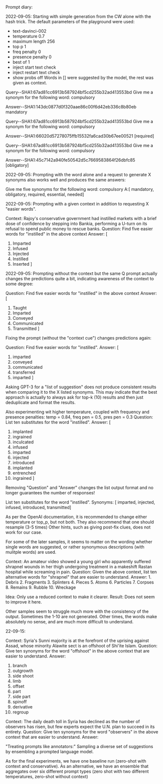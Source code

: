 Prompt diary:

2022-09-05:
Starting with simple generation from the CW alone with the hash trick.
The default parameters of the playground were used:
- text-davinci-002
- temperature 0.7
- maximum length 256
- top p 1
- freq penalty 0
- presence penalty 0
- best of 1
- inject start text check
- inject restart text check
- show probs off
Words in [] were suggested by the model, the rest was given as context.

Query--SHA1:67ad81cc6913b587924bf5cd255b32ad413553bd
Give me a synonym for the following word: compulsory

Answer--SHA1:143dc0877d0f320aae86c00f6d42eb336c8b80eb
mandatory

Query--SHA1:67ad81cc6913b587924bf5cd255b32ad413553bd
Give me a synonym for the following word: compulsory

Answer--SHA1:66020d57278075ffb15532fa6cad30b67ee00521
[required]

Query--SHA1:67ad81cc6913b587924bf5cd255b32ad413553bd
Give me a synonym for the following word: compulsory

Answer--SHA1:45c7142a940fe50542d5c7669583864f26dbfc85
[obligatory]


2022-09-05:
Prompting with the word alone and a request to generate X synonyms also works well and produces the same answers:

Give me five synonyms for the following word: compulsory
A:[ mandatory, obligatory, required, essential, needed]


2022-09-05:
Prompting with a given context in addition to requesting X "easier words".

Context: Rajoy's conservative government had instilled markets with a brief dose of confidence by stepping into Bankia, performing a U-turn on its refusal to spend public money to rescue banks.
Question: Find five easier words for "instilled" in the above context
Answer:
[
1. Imparted
2. Infused
3. Injected
4. Instilled
5. Inserted
]

2022-09-05:
Prompting without the context but the same Q prompt actually changes the predictions quite a bit, indicating awareness of the context to some degree:

Question: Find five easier words for "instilled" in the above context
Answer:
[
1. Taught
2. Imparted
3. Conveyed
4. Communicated
5. Transmitted
]

Fixing the prompt (without the "context cue") changes predictions again:


Question: Find five easier words for "instilled".
Answer:
[
1. imparted
2. conveyed
3. communicated
4. transferred
5. imparted
]


Asking GPT-3 for a "list of suggestion" does not produce consistent results when comparing it to the X listed synonyms.
This may indicate that the best approach is actually to always ask for top-k (10) results and then just deduplicate and format the results.


Also experimenting wit higher temperature, coupled with frequency and presence penalties:
temp = 0.84, freq pen = 0.5, pres pen = 0.3
Question: List ten substitutes for the word "instilled".
Answer:
[
1. implanted
2. ingrained
3. inculcated
4. infused
5. imparted
6. injected
7. introduced
8. implanted
9. entrenched
10. ingrained
]


Removing "Question" and "Answer" changes the list output format and no longer guarantees the number of responses!

List ten substitutes for the word "instilled".
Synonyms:
[
imparted, injected, infused, introduced, transmitted]




As per the OpenAI documentation, it is recommended to change either temperature or top_p, but not both.
They also recommend that one should resample (3-5 times)
Other hints, such as giving post-fix clues, does not work for our case.


For some of the later samples, it seems to matter on the wording whether single words are suggested, or rather synonymous descriptions (with mulitple words) are used.

Context: An amateur video showed a young girl who apparently suffered shrapnel wounds in her thigh undergoing treatment in a makeshift Rastan hospital while screaming in pain.
Question: Given the above context, list ten alternative words for "shrapnel" that are easier to understand.
Answer: 1. Debris
2. Fragments
3. Splinters
4. Pieces
5. Atoms
6. Particles
7. Corpses
8. Remains
9. Rubble
10. Wreckage


Idea: Only use a reduced context to make it clearer.
Result: Does not seem to improve it here.


Other samples seem to struggle much more with the consistency of the output. Sometimes the 1-10 are not generated.
Other times, the words make absolutely no sense, and are much more difficult to understand.



22-09-15:



Context: Syria's Sunni majority is at the forefront of the uprising against Assad, whose minority Alawite sect is an offshoot of Shi'ite Islam.
Question: Give ten synonyms for the word "offshoot" in the above context that are easier to understand.
Answer:
1. branch
2. outgrowth
3. side shoot
4. limb
5. offset
6. part
7. side part
8. spinoff
9. derivative
10. regroup

Context: The daily death toll in Syria has declined as the number of observers has risen, but few experts expect the U.N. plan to succeed in its entirety.
Question: Give ten synonyms for the word "observers" in the above context that are easier to understand.
Answer:



"Treating prompts like annotators:"
Sampling a diverse set of suggestions by ensembling a prompted language model.


As for the final experiments, we have one baseline run (zero-shot with context and conservative).
As an alternative, we have an ensemble that aggregates over six different prompt types (zero shot with two different temperatures,
zero-shot without context)